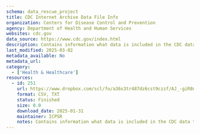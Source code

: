 ```yaml
---
schema: data_rescue_project 
title: CDC Internet Archive Data File Info
organization: Centers for Disease Control and Prevention
agency: Department of Health and Human Services
websites: cdc.gov
data_source: https://www.cdc.gov/index.html
description: Contains information what data is included in the CDC data torrent available from archive.org including subject tags/keywords.
last_modified: 2025-03-02
metadata_available: No
metadata_url: 
category:
  - ['Health & Healthcare'] 
resources:
  - id: 251
    url: https://www.dropbox.com/scl/fo/a36s3tr487dz6cst9czzf/AJ_-giR8nyPiKVY3meURyG8?rlkey=4loek7y0bdr37ljc2qrof2s32&dl=0
    format: CSV, TXT
    status: Finished
    size: 0.0
    download_date: 2025-01-31
    maintainer: ICPSR
    notes: Contains information what data is included in the CDC data torrent available from archive.org including subject tags/keywords.
---
```

